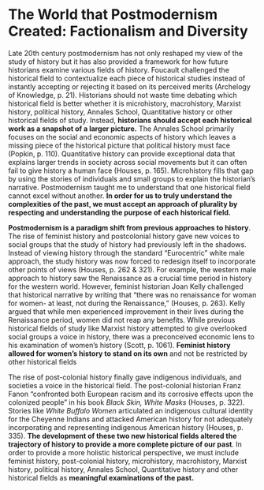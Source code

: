 # The World that Postmodernism Created: Factionalism and Diversity
	
Late 20th century postmodernism has not only reshaped my view of the study of history but it has also provided a framework for how future historians examine various fields of history. Foucault challenged the historical field to contextualize each piece of historical studies instead of instantly accepting or rejecting it based on its perceived merits (Archelogy of Knowledge, p. 21). Historians should not waste time debating which historical field is better whether it is microhistory, macrohistory, Marxist history, political history, Annales School, Quantitative history or other historical fields of study. Instead, **historians should accept each historical work as a snapshot of a larger picture.** The Annales School primarily focuses on the social and economic aspects of history which leaves a missing piece of the historical picture that political history must face (Popkin, p. 110). Quantitative history can provide exceptional data that explains larger trends in society across social movements but it can often fail to give history a human face (Houses, p. 165). Microhistory fills that gap by using the stories of individuals and small groups to explain the historian’s narrative. Postmodernism taught me to understand that one historical field cannot excel without another. **In order for us to truly understand the complexities of the past, we must accept an approach of plurality by respecting and understanding the purpose of each historical field.** 
	
**Postmodernism is a paradigm shift from previous approaches to history**. The rise of feminist history and postcolonial history gave new voices to social groups that the study of history had previously left in the shadows. Instead of viewing history through the standard “Eurocentric” white male approach, the study history was now forced to redesign itself to incorporate other points of views (Houses, p. 262 & 321). For example, the western male approach to history saw the Renaissance as a crucial time period in history for the western world. However, feminist historian Joan Kelly challenged that historical narrative by writing that “there was no renaissance for woman for women- at least, not during the Renaissance,” (Houses, p. 263). Kelly argued that while men experienced improvement in their lives during the Renaissance period, women did not reap any benefits. While previous historical fields of study like Marxist history attempted to give overlooked social groups a voice in history, there was a preconceived economic lens to his examination of women’s history (Scott, p. 1061). **Feminist history allowed for women’s history to stand on its own** and not be restricted by other historical fields 
	
The rise of post-colonial history finally gave indigenous individuals, and societies a voice in the historical field. The post-colonial historian Franz Fanon “confronted both European racism and its corrosive effects upon the colonized people” in his book *Black Skin, White Masks* (Houses, p. 322). Stories like *White Buffalo Women* articulated an indigenous cultural identity for the Cheyenne Indians and attacked American history for not adequately incorporating and representing indigenous American history (Houses, p. 335). **The development of these two new historical fields altered the trajectory of history to provide a more complete picture of our past**. In order to provide a more holistic historical perspective, we must include feminist history, post-colonial history, microhistory, macrohistory, Marxist history, political history, Annales School, Quantitative history and other historical fields as **meaningful examinations of the past.** 
